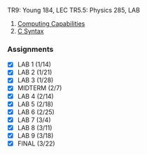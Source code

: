 TR9: Young 184, LEC
TR5.5: Physics 285, LAB
1. [Computing Capabilities](../Notes/Computing%20Capabilities.md)
2. [C Syntax](../Notes/C%20Syntax.md)
### Assignments
- [x] LAB 1 (1/14)
- [x] LAB 2 (1/21)
- [x] LAB 3 (1/28)
- [x] MIDTERM (2/7)
- [x] LAB 4 (2/14)
- [x] LAB 5 (2/18)
- [x] LAB 6 (2/25)
- [x] LAB 7 (3/4)
- [x] LAB 8 (3/11)
- [x] LAB 9 (3/18)
- [x] FINAL (3/22)